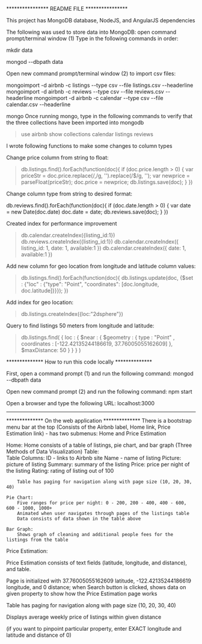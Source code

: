 **************** README FILE ****************

This project has MongoDB database, NodeJS, and AngularJS dependencies

The following was used to store data into MongoDB: 
open command prompt/terminal window (1)
Type in the following commands in order:

mkdir data

mongod --dbpath data

Open new command prompt/terminal window (2) to import csv files:

mongoimport -d airbnb -c listings --type csv --file listings.csv --headerline
mongoimport -d airbnb -c reviews --type csv --file reviews.csv --headerline
mongoimport -d airbnb -c calendar --type csv --file calendar.csv --headerline

mongo
Once running mongo, type in the following commands to verify that the three collections have been imported into mongodb
> use airbnb
> show collections
calendar
listings
reviews


I wrote following functions to make some changes to column types

Change price column from string to float:

> db.listings.find().forEach(function(doc){
	if (doc.price.length > 0) {
		var priceStr = doc.price.replace(/,/g, '').replace(/\$/g, '');
		var newprice = parseFloat(priceStr);
		doc.price = newprice;
		db.listings.save(doc);
	}
})

Change column type from string to desired format:

db.reviews.find().forEach(function(doc){
	if (doc.date.length > 0) {
		var date = new Date(doc.date)
		doc.date = date;
		db.reviews.save(doc);
	}
})

Created index for performance improvement
> db.calendar.createIndex({listing_id:1})
> db.reviews.createIndex({listing_id:1})
> db.calendar.createIndex({ listing_id: 1, date: 1, available:1 })
> db.calendar.createIndex({ date: 1, available:1 })


Add new column for geo location from longitude and latitude column values:

> db.listings.find().forEach(function(doc){
	db.listings.update(doc, {$set : {"loc" : {"type": "Point", "coordinates": [doc.longitude, doc.latitude]}}});
})

Add index for geo location:

> db.listings.createIndex({loc:"2dsphere"})

Query to find listings 50 meters from longitude and latitude:

> db.listings.find(
   { loc :
       { $near :
          {
            $geometry : {
               type : "Point" ,
               coordinates : [-122.42135244186619, 37.76005055162609] 
			},
			$maxDistance: 50
          }
       }
    }
)

************** How to run this code locally **************

First, open a command prompt (1) and run the following command:
mongod --dbpath data

Open new command prompt (2) and run the following command:
npm start

Open a browser and type the following URL:
localhost:3000

______________________________

************** On the web application **************
There is a bootstrap menu bar at the top (Consists of the Airbnb label, Home link, Price Estimation link) - has two submenus: Home and Price Estimation

Home: 
	Home consists of a table of listings, pie chart, and bar graph (Three Methods of Data Visualization)
	Table:	
		Table Columns:
		ID - links to Airbnb site
		Name - name of listing
		Picture: picture of listing
		Summary: summary of the listing
		Price: price per night of the listing
		Rating: rating of listing out of 100

		Table has paging for navigation along with page size (10, 20, 30, 40)

	Pie Chart:
		Five ranges for price per night: 0 - 200, 200 - 400, 400 - 600, 600 - 1000, 1000+
		Animated when user navigates through pages of the listings table
		Data consists of data shown in the table above

	Bar Graph:  
		Shows graph of cleaning and additional people fees for the listings from the table

Price Estimation:

Price Estimation consists of text fields (latitude, longitude, and distance), and table.

Page is initialized with 37.76005055162609 latitude, -122.42135244186619 longitude, and 0 distance; when Search button is clicked, shows data on given property to show how the Price Estimation page works

Table has paging for navigation along with page size (10, 20, 30, 40)

Displays average weekly price of listings within given distance 

(if you want to pinpoint particular property, enter EXACT longitude and latitude and distance of 0)
